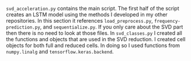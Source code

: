  `svd_acceleration.py` contains the main script. The first half of the script creates an LSTM model using the methods I developed in my other repositories. In this section it references `load_preprocess.py`, `frequency-prediction.py`, and `sequentialize.py`. If you only care about the SVD part then there is no need to look at those files. In `svd_classes.py` I created all the functions and objects that are used in the SVD reduction. I created cell objects for both full and reduced cells. In doing so I used functions from `numpy.linalg` and `tensorflow.keras.backend`.
